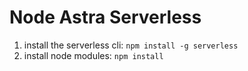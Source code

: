 # Node Astra Serverless

1. install the serverless cli: `npm install -g serverless`
2. install node modules: `npm install`
